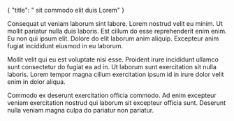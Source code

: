 {
  "title": " sit commodo elit duis Lorem"
}

Consequat ut veniam laborum sint labore. Lorem nostrud velit eu minim. Ut mollit pariatur nulla duis laboris. Est cillum do esse reprehenderit enim enim. Eu non qui ipsum elit. Dolore do elit laborum anim aliquip. Excepteur anim fugiat incididunt eiusmod in eu laborum.

Mollit velit qui eu est voluptate nisi esse. Proident irure incididunt ullamco sunt consectetur do fugiat ea ad in. Ut laborum sunt exercitation sit nulla laboris. Lorem tempor magna cillum exercitation ipsum id in irure dolor velit enim in dolor aliqua.

Commodo ex deserunt exercitation officia commodo. Ad enim excepteur veniam exercitation nostrud qui laborum sit excepteur officia sunt. Deserunt nulla veniam magna culpa do pariatur non pariatur.